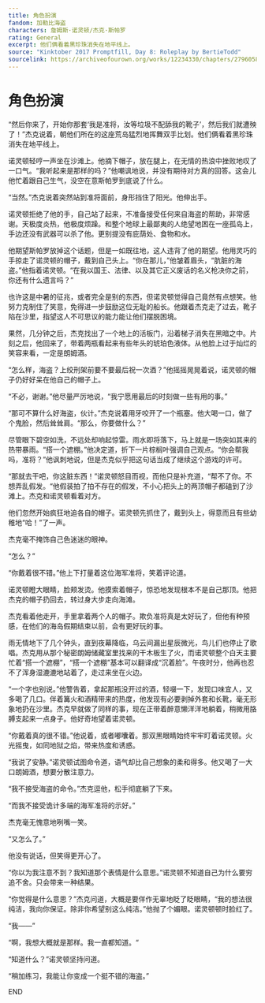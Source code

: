```yaml
---
title: 角色扮演
fandom: 加勒比海盗
characters: 詹姆斯·诺灵顿/杰克·斯帕罗
rating: General
excerpt: 他们俩看着黑珍珠消失在地平线上。
source: "Kinktober 2017 Promptfill, Day 8: Roleplay by BertieTodd"
sourcelink: https://archiveofourown.org/works/12234330/chapters/27960582
---
```


# 角色扮演



“然后你来了，开始你那套‘我是准将，汝等垃圾不配舔我的靴子’，然后我们就遭殃了！”杰克说着，朝他们所在的这座荒岛猛烈地挥舞双手比划。他们俩看着黑珍珠消失在地平线上。

诺灵顿轻哼一声坐在沙滩上。他摘下帽子，放在腿上，在无情的热浪中挫败地叹了一口气。“我听起来是那样的吗？”他嘲讽地说，并没有期待对方真的回答。这会儿他忙着跟自己生气，没空在意斯帕罗到底说了什么。

“当然。”杰克说着突然站到准将面前，身形挡住了阳光。他伸出手。

诺灵顿拒绝了他的手，自己站了起来，不准备接受任何来自海盗的帮助，非常感谢。天极度炎热，他极度烦躁。和整个地球上最鄙夷的人绝望地困在一座孤岛上，手边还没有武器可以杀了他。更别提没有庇荫处、食物和水。

他期望斯帕罗放掉这个话题，但是一如既往地，这人违背了他的期望。他用灵巧的手掠走了诺灵顿的帽子，戴到自己头上。“你在那儿，”他皱着眉头，“肮脏的海盗。”他指着诺灵顿。“在我以国王、法律、以及其它正义废话的名义枪决你之前，你还有什么遗言吗？”

也许这是中暑的征兆，或者完全是别的东西，但诺灵顿觉得自己竟然有点想笑。他努力克制住了笑意，免得进一步鼓励这位无耻的船长。他跟着杰克走了过去，靴子陷在沙里，指望这人不可思议的能力能让他们摆脱困境。

果然，几分钟之后，杰克找出了一个地上的活板门，沿着梯子消失在黑暗之中。片刻之后，他回来了，带着两瓶看起来有些年头的琥珀色液体。从他脸上过于灿烂的笑容来看，一定是朗姆酒。

“怎么样，海盗？上绞刑架前要不要最后祝一次酒？”他摇摇晃晃着说，诺灵顿的帽子仍好好呆在他自己的帽子上。

“不必，谢谢。”他尽量严厉地说，“我宁愿用最后的时刻做一些有用的事。”

“那可不算什么好海盗，伙计。”杰克说着用牙咬开了一个瓶塞。他大喝一口，做了个鬼脸，然后耸耸肩。“那么，你要做什么？”

尽管眼下碧空如洗，不远处却响起惊雷。雨水即将落下，马上就是一场突如其来的热带暴雨。“搭一个遮棚。”他决定道，折下一片棕榈叶强调自己观点。“你会帮我吗，准将？”他讽刺地说，但是杰克似乎把这句话当成了继续这个游戏的许可。

“那就去干吧，你这脏东西！”诺灵顿怒目而视，而他只是补充道，“帮不了你。不想弄乱假发。“他假装拍了拍不存在的假发，不小心把头上的两顶帽子都磕到了沙滩上。杰克和诺灵顿看着对方。

他们忽然开始疯狂地追各自的帽子。诺灵顿先抓住了，戴到头上，得意而且有些幼稚地“哈！”了一声。

杰克毫不掩饰自己色迷迷的眼神。

“怎么？”

“你戴着很不错。”他上下打量着这位海军准将，笑着评论道。

诺灵顿瞪大眼睛，脸颊发烫。他摸索着帽子，惊恐地发现根本不是自己那顶。他把杰克的帽子扔回去，转过身大步走向海滩。

杰克看着他走开，手里拿着两个人的帽子。欺负准将真是太好玩了，但他有种预感，在他们的海岛假期结束以前，会有更好玩的事。

雨无情地下了几个钟头，直到夜幕降临，乌云间漏出星辰微光，鸟儿们也停止了歌唱。杰克用从那个秘密朗姆储藏室里找来的干木板生了火，而诺灵顿整个白天主要忙着“搭一个遮棚”，“搭一个遮棚”基本可以翻译成“沉着脸”。午夜时分，他再也忍不了浑身湿漉漉地站着了，走过来坐在火边。

“一个字也别说。”他警告着，拿起那瓶没开过的酒，轻啜一下，发现口味宜人，又多喝了几口。伴着篝火和酒精带来的热度，他发现有必要剥掉外套和长靴，毫无形象地扔在沙里。杰克早就做了同样的事，现在正带着醉意懒洋洋地躺着，稍微用胳膊支起来一点身子。他好奇地望着诺灵顿。

“你戴着真的很不错。”他说着，或者嘟囔着。那双黑眼睛始终牢牢盯着诺灵顿。火光摇曳，如同地狱之焰，带来热度和诱惑。

“我说了安静。”诺灵顿试图命令道，语气却比自己想象的柔和得多。他又喝了一大口朗姆酒，想要分散注意力。

“我不接受海盗的命令。”杰克逗他，松手彻底躺了下来。

“而我不接受诡计多端的海军准将的示好。”

杰克毫无愧意地咧嘴一笑。

“又怎么了。”

他没有说话，但笑得更开心了。

“你以为我注意不到？我知道那个表情是什么意思。”诺灵顿不知道自己为什么要穷追不舍。只会带来一种结果。

“你觉得是什么意思？”杰克问道，大概是要佯作无辜地眨了眨眼睛，“我的想法很纯洁，我向你保证。除非你希望别这么纯洁。”他抛了个媚眼。诺灵顿顿时脸红了。

“我——”

“啊，我想大概就是那样。我一直都知道。“

“知道什么？”诺灵顿坚持问道。

“稍加练习，我能让你变成一个挺不错的海盗。”



END
